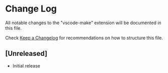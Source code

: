 # Change Log
All notable changes to the "vscode-make" extension will be documented in this file.

Check [Keep a Changelog](http://keepachangelog.com/) for recommendations on how to structure this file.

## [Unreleased]
- Initial release